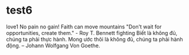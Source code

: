 # test6
love1
No pain no gain!
Faith can move mountains
"Don't wait for opportunities, create them." - Roy T. Bennett
fighting
Biết là không đủ, chúng ta phải thực hành. Mong ước thôi là không đủ, chúng ta phải hành động. – Johann Wolfgang Von Goethe.
